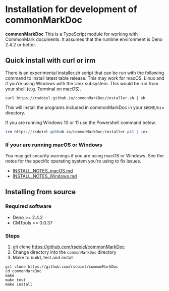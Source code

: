 Installation for development of **commonMarkDoc**
===========================================

**commonMarkDoc** This is a TypeScript module for working with CommonMark documents. It assumes that the runtime environment is Deno 2.4.2 or better.

Quick install with curl or irm
------------------------------

There is an experimental installer.sh script that can be run with the following command to install latest table release. This may work for macOS, Linux and if you’re using Windows with the Unix subsystem. This would be run from your shell (e.g. Terminal on macOS).

~~~shell
curl https://rsdoiel.github.io/commonMarkDoc/installer.sh | sh
~~~

This will install the programs included in commonMarkDoc in your `$HOME/bin` directory.

If you are running Windows 10 or 11 use the Powershell command below.

~~~ps1
irm https://rsdoiel.github.io/commonMarkDoc/installer.ps1 | iex
~~~

### If your are running macOS or Windows

You may get security warnings if you are using macOS or Windows. See the notes for the specific operating system you're using to fix issues.

- [INSTALL_NOTES_macOS.md](INSTALL_NOTES_macOS.md)
- [INSTALL_NOTES_Windows.md](INSTALL_NOTES_Windows.md)

Installing from source
----------------------

### Required software

- Deno &gt;&#x3D; 2.4.2
- CMTools &gt;&#x3D; 0.0.37

### Steps

1. git clone https://github.com/rsdoiel/commonMarkDoc
2. Change directory into the `commonMarkDoc` directory
3. Make to build, test and install

~~~shell
git clone https://github.com/rsdoiel/commonMarkDoc
cd commonMarkDoc
make
make test
make install
~~~

